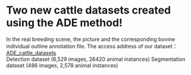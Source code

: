 # Two new cattle datasets created using the ADE method!
In the real breeding scene, the picture and the corresponding bovine individual outline annotation file.
The access address of our dataset：[ADE_cattle_datasets](https://drive.google.com/file/d/1yRevC-WgU9Xv5RM_A2_zhLPno8nMQjou/view?usp=drive_link) \
Detection dataset (6,529 images, 26420 animal instances) 
Segmentation dataset (486 images, 2,578 animal instances)

